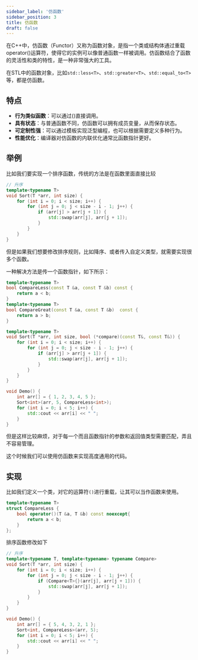 ```yaml
---
sidebar_label: '仿函数'
sidebar_position: 3
title: 仿函数
draft: false
---
```



在C++中，仿函数（Functor）又称为函数对象，是指一个类或结构体通过重载operator()运算符，使得它的实例可以像普通函数一样被调用。仿函数结合了函数的灵活性和类的特性，是一种非常强大的工具。

在STL中的函数对象，比如`std::less<T>`、`std::greater<T>`、`std::equal_to<T>`等，都是仿函数。

## 特点

- **行为类似函数**：可以通过()直接调用。
- **具有状态**：与普通函数不同，仿函数可以拥有成员变量，从而保存状态。
- **可定制性强**：可以通过模板实现泛型编程，也可以根据需要定义多种行为。
- **性能优化**：编译器对仿函数的内联优化通常比函数指针更好。


## 举例

比如我们要实现一个排序函数，传统的方法是在函数里面直接比较

```cpp
// 升序
template<typename T>
void Sort(T *arr, int size) {
    for (int i = 0; i < size; i++) {
        for (int j = 0; j < size - i - 1; j++) {
            if (arr[j] > arr[j + 1]) {
                std::swap(arr[j], arr[j + 1]);
            }
        }
    }
}
```

但是如果我们想要修改排序规则，比如降序、或者传入自定义类型，就需要实现很多个函数。

一种解决方法是传一个函数指针，如下所示：
```cpp
template<typename T>
bool CompareLess(const T &a, const T &b) const {
    return a < b;
}
template<typename T>
bool CompareGreat(const T &a, const T &b)  const {
    return a > b;
}

template<typename T>
void Sort(T *arr, int size, bool (*compare)(const T&, const T&)) {
    for (int i = 0; i < size; i++) {
        for (int j = 0; j < size - i - 1; j++) {
            if (arr[j] > arr[j + 1]) {
                std::swap(arr[j], arr[j + 1]);
            }
        }
    }
}

void Demo() {
    int arr[] = { 1, 2, 3, 4, 5 };
    Sort<int>(arr, 5, CompareLess<int>);
    for (int i = 0; i < 5; i++) {
        std::cout << arr[i] << " ";
    }
}
```

但是这样比较麻烦，对于每一个而且函数指针的参数和返回值类型需要匹配，弄且不容易管理。

这个时候我们可以使用仿函数来实现高度通用的代码。

## 实现

比如我们定义一个类，对它的运算符`()`进行重载，让其可以当作函数来使用。

```cpp
template<typename T>
struct CompareLess {
    bool operator()(T &a, T &b) const noexcept{
        return a < b;
    }
};
```

排序函数修改如下

```cpp
// 升序
template<typename T, template<typename> typename Compare>
void Sort(T *arr, int size) {
    for (int i = 0; i < size; i++) {
        for (int j = 0; j < size - i - 1; j++) {
            if (Compare<T>{}(arr[j], arr[j + 1])) {
                std::swap(arr[j], arr[j + 1]);
            }
        }
    }
}

void Demo() {
    int arr[] = { 5, 4, 3, 2, 1 };
    Sort<int, CompareLess>(arr, 5);
    for (int i = 0; i < 5; i++) {
        std::cout << arr[i] << " ";
    }
}
```

